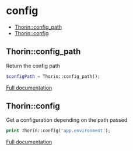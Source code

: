 # config

- [Thorin::config_path](#Thorin::config_path)
- [Thorin::config](#Thorin::config)
## Thorin::config_path
Return the config path
```php
$configPath = Thorin::config_path();
```

[Full documentation](/doc/src/functions/config/t_config_path.md)

## Thorin::config
Get a configuration depending on the path passed
```php
print Thorin::config('app.environment');
```

[Full documentation](/doc/src/functions/config/t_config.md)
